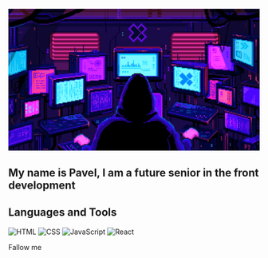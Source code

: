 [![Header](https://github.com/xxittacion/xxittacion/blob/main/assets/Header.gif)](https://github.com/xxittacion)

## My name is Pavel, I am a future senior in the front development

## Languages and Tools
![HTML](https://img.shields.io/badge/-HTML-blueviolet?style=for-the-badge&logo=HTML5)
![CSS](https://img.shields.io/badge/-CSS-blueviolet?style=for-the-badge&logo=CSS3)
![JavaScript](https://img.shields.io/badge/-JavaScript-blueviolet?style=for-the-badge&logo=JavaScript)
![React](https://img.shields.io/badge/-React-blueviolet?style=for-the-badge&logo=React)




Fallow me
